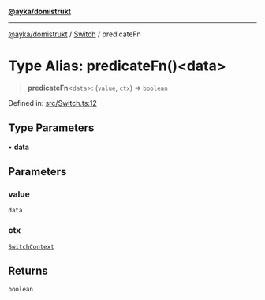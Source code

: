 [**@ayka/domistrukt**](../../../README.md)

***

[@ayka/domistrukt](../../../globals.md) / [Switch](../README.md) / predicateFn

# Type Alias: predicateFn()\<data\>

> **predicateFn**\<`data`\>: (`value`, `ctx`) => `boolean`

Defined in: [src/Switch.ts:12](https://github.com/AndreyMork/domistrukt/blob/8b5cf3c2b6165986c4aa42ad9bdd7f6c43c22c84/src/Switch.ts#L12)

## Type Parameters

• **data**

## Parameters

### value

`data`

### ctx

[`SwitchContext`](../classes/SwitchContext.md)

## Returns

`boolean`
